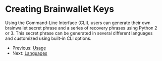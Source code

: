 # Creating Brainwallet Keys

Using the Command-Line Interface (CLI), users can generate their own brainwallet
secret phrase and a series of recovery phrases using Python 2 or 3. This secret phrase can be generated in several different languages and customized using built-in CLI options.

+ Previous: [Usage](usage.md "Usage")
+ Next: [Languages](languages.md "Languages")

